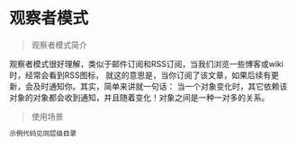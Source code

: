 # 观察者模式

> 观察者模式简介

观察者模式很好理解，类似于邮件订阅和RSS订阅，当我们浏览一些博客或wiki时，经常会看到RSS图标，
就这的意思是，当你订阅了该文章，如果后续有更新，会及时通知你。其实，简单来讲就一句话：
当一个对象变化时，其它依赖该对象的对象都会收到通知，并且随着变化！对象之间是一种一对多的关系。

> 使用场景




``` bash
示例代码见同层级目录
```


